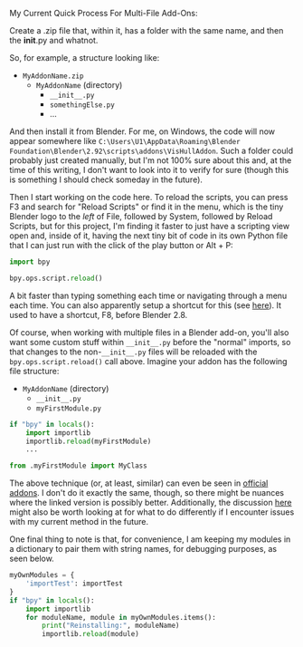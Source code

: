 My Current Quick Process For Multi-File Add-Ons:

Create a .zip file that, within it, has a folder with the same name, and then the __init__.py and whatnot.

So, for example, a structure looking like:

 * `MyAddonName.zip`
    * `MyAddonName` (directory)
        * `__init__.py`
        * `somethingElse.py`
        * ...

And then install it from Blender. For me, on Windows, the code will now appear somewhere like `C:\Users\U1\AppData\Roaming\Blender Foundation\Blender\2.92\scripts\addons\VisHullAddon`. Such a folder could probably just created manually, but I'm not 100% sure about this and, at the time of this writing, I don't want to look into it to verify for sure (though this is something I should check someday in the future).

Then I start working on the code here. To reload the scripts, you can press F3 and search for "Reload Scripts" or find it in the menu, which is the tiny Blender logo to the _left_ of File, followed by System, followed by Reload Scripts, but for this project, I'm finding it faster to just have a scripting view open and, inside of it, having the next tiny bit of code in its own Python file that I can just run with the click of the play button or Alt + P:
```python
import bpy

bpy.ops.script.reload()
```

A bit faster than typing something each time or navigating through a menu each time. You can also apparently setup a shortcut for this (see [here](https://web.archive.org/web/20210314173702/https://developer.blender.org/T67387)). It used to have a shortcut, F8, before Blender 2.8.

Of course, when working with multiple files in a Blender add-on, you'll also want some custom stuff within `__init__.py` before the "normal" imports, so that changes to the non-`__init__.py` files will be reloaded with the `bpy.ops.script.reload()` call above. Imagine your addon has the following file structure:

 * `MyAddonName` (directory)
    * `__init__.py`
    * `myFirstModule.py`

```python
if "bpy" in locals():
    import importlib
    importlib.reload(myFirstModule)
    ...

from .myFirstModule import MyClass
```

The above technique (or, at least, similar) can even be seen in [official addons](https://web.archive.org/web/20210402214355/https://developer.blender.org/diffusion/BA/browse/master/add_curve_extra_objects/__init__.py). I don't do it exactly the same, though, so there might be nuances where the linked version is possibly better. Additionally, the discussion [here](https://web.archive.org/web/20210314173702/https://developer.blender.org/T67387) might also be worth looking at for what to do differently if I encounter issues with my current method in the future.

One final thing to note is that, for convenience, I am keeping my modules in a dictionary to pair them with string names, for debugging purposes, as seen below.

```python
myOwnModules = {
    'importTest': importTest
}
if "bpy" in locals():
    import importlib
    for moduleName, module in myOwnModules.items():
        print("Reinstalling:", moduleName)
        importlib.reload(module)

```